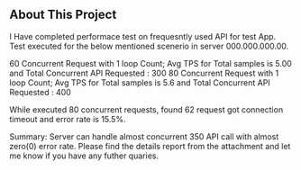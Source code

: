 ## About This Project
I Have completed performace test on frequesntly used API for test App.
Test executed for the below mentioned scenerio in server 000.000.000.00.

60 Concurrent Request with 1 loop Count; Avg TPS for Total samples is 5.00 and Total Concurrent API Requested : 300
80 Concurrent Request with 1 loop Count; Avg TPS for Total samples is 5.6 and Total Concurrent API Requested : 400

While executed 80 concurrent requests, found 62 request got connection timeout and error rate is 15.5%.

Summary: 
Server can handle almost concurrent 350 API call with almost zero(0) error rate.
Please find the details report from the attachment and let me know if you have any futher quaries.
